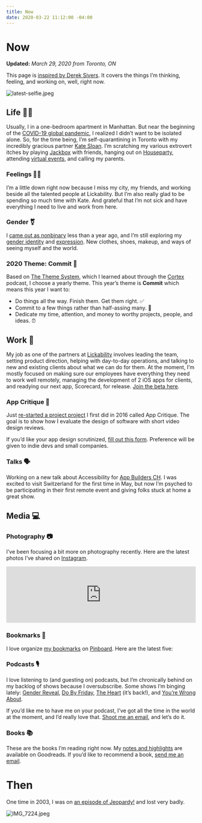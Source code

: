 ```yaml
---
title: Now
date: 2020-03-22 11:12:00 -04:00
---
```


# Now

**Updated:** *March 29, 2020 from Toronto, ON*

This page is [inspired by Derek Sivers](https://sivers.org/nowff). It covers the things I’m thinking, feeling, and working on, well, right now.

![latest-selfie.jpeg](/uploads/latest-selfie.jpeg)

## Life 👱🏻

Usually, I in a one-bedroom apartment in Manhattan. But near the beginning of the [COVID-19 global pandemic](https://en.wikipedia.org/wiki/Coronavirus_disease_2019), I realized I didn’t want to be isolated alone. So, for the time being, I’m self-quarantining in Toronto with my incredibly gracious partner [Kate Sloan](https://twitter.com/Girly_Juice). I’m scratching my various extrovert itches by playing [Jackbox](https://jackboxgames.com) with friends, hanging out on [Houseparty](https://houseparty.com/add/mattbischoff), attending [virtual events](http://risk-show.com), and calling my parents.

### Feelings 🙍🏼

I’m a little down right now because I miss my city, my friends, and working beside all the talented people at Lickability. But I’m also really glad to be spending so much time with Kate. And grateful that I’m not sick and have everything I need to live and work from here.

### Gender ⚧

I [came out as nonbinary](https://twitter.com/mb/status/1150437952155242496) less than a year ago, and I’m still exploring my [gender identity](https://en.wikipedia.org/wiki/Gender_identity) and [expression](https://en.wikipedia.org/wiki/Gender_expression). New clothes, shoes, makeup, and ways of seeing myself and the world.

### 2020 Theme: Commit 🤝

Based on [The Theme System](https://www.thethemesystem.com), which I learned about through the [Cortex](http://cortex.fm) podcast, I choose a yearly theme. This year’s theme is **Commit** which means this year I want to:

* Do things all the way. Finish them. Get them right. ✅
* Commit to a few things rather than half-assing many. 🧠
* Dedicate my time, attention, and money to worthy projects, people, and ideas. ⏰

## Work 👅

My job as one of the partners at [Lickability](https://lickability.com) involves leading the team, setting product direction, helping with day-to-day operations, and talking to new and existing clients about what we can do for them. At the moment, I’m mostly focused on making sure our employees have everything they need to work well remotely, managing the development of 2 iOS apps for clients, and readying our next app, Scorecard, for release. [Join the beta here](https://testflight.apple.com/join/bkjqS6h4).

### App Critique 🧐

Just [re-started a project project](https://twitter.com/mb/status/1243632324329254914) I first did in 2016 called App Critique. The goal is to show how I evaluate the design of software with short video design reviews.

If you’d like your app design scrutinized, [fill out this form](https://matthewbischoff.typeform.com/to/RjX8si). Preference will be given to indie devs and small companies.

### Talks 🗣

Working on a new talk about Accessibility for [App Builders CH](https://appbuilders.ch). I was excited to visit Switzerland for the first time in May, but now I’m psyched to be participating in their first remote event and giving folks stuck at home a great show.

## Media 💻

### Photography 📷

I’ve been focusing a bit more on photography recently. Here are the latest photos I’ve shared on [Instagram](http://instagram.com/mattb).

<!-- SnapWidget -->
<script src="https://snapwidget.com/js/snapwidget.js"></script>
<iframe src="https://snapwidget.com/embed/807385" class="snapwidget-widget" allowtransparency="true" frameborder="0" scrolling="no" style="border:none; overflow:hidden;  width:100%; "></iframe>

### Bookmarks 📌

I love organize [my bookmarks](https://pinboard.in/u:mattb) on [Pinboard](https://pinboard.in/). Here are the latest five:

<script language="javascript" src="https://pinboard.in//widgets/v1/linkroll/?user=mattb&count=5"></script>

### Podcasts 🎙

I love listening to (and guesting on) podcasts, but I’m chronically behind on my backlog of shows because I oversubscribe. Some shows I’m binging lately: [Gender Reveal](https://www.genderpodcast.com), [Do By Friday](http://dobyfriday.com), [The Heart](https://www.theheartradio.org) (it’s back!), and [You’re Wrong About](https://podcasts.apple.com/podcast/youre-wrong-about/id1380008439).

If you’d like me to have me on your podcast, I’ve got all the time in the world at the moment, and I’d really love that. [Shoot me an email](mailto:mb@matthewbischoff.com?subject=Book%20Reccomendation), and let’s do it.

### Books 📚

These are the books I’m reading right now. My [notes and highlights](https://www.goodreads.com/notes/3162891-matthew-bischoff?ref=rnlp) are available on Goodreads. If you’d like to recommend a book, [send me an email](mailto:mb@matthewbischoff.com?subject=Book%20Reccomendation).

<style type="text/css" media="screen">
.gr_grid_container {
width: 100%;
}

.gr_grid_book_container {
/* customize book cover container div here */
display: inline-block;
width: 98px;
height: 160px;
padding: 0px 20px 0px 0px;
overflow: hidden;
}
</style>
<script src="https://www.goodreads.com/review/grid_widget/3162891.Matthew's%20currently-reading%20book%20montage?cover_size=medium&hide_link=true&hide_title=true&num_books=20&order=a&shelf=currently-reading&sort=date_added&widget_id=1585539912" type="text/javascript" charset="utf-8"></script>

# Then

One time in 2003, I was on [an episode of Jeopardy!](https://www.j-archive.com/showgame.php?game_id=3342) and lost very badly.

![IMG_7224.jpeg](/uploads/IMG_7224.jpeg)
